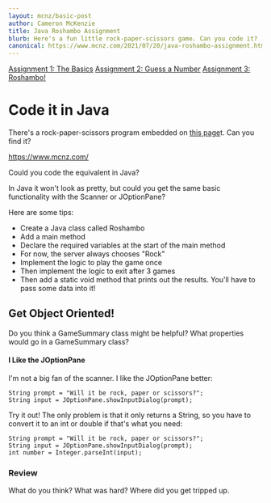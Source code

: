 ```yaml
---
layout: mcnz/basic-post
author: Cameron McKenzie
title: Java Roshambo Assignment
blurb: Here's a fun little rock-paper-scissors game. Can you code it?
canonical: https://www.mcnz.com/2021/07/20/java-roshambo-assignment.html
---
```


<a class="btn btn-primary" href="https://www.mcnz.com/2021/07/20/back-to-basics-java.html">Assignment 1: The Basics</a>
<a class="btn btn-primary" href="https://www.mcnz.com/2021/07/20/java-number-guesser-assignment.html">Assignment 2: Guess a Number</a>
<a class="btn btn-primary" href="https://www.mcnz.com/2021/07/20/java-roshambo-assignment.html">Assignment 3: Roshambo!</a>

# Code it in Java

There's a rock-paper-scissors program embedded on <a href="http://www.mcnz.com">this page</a>t. Can you find it?

<a href="http://www.mcnz.com">https://www.mcnz.com/</a>

Could you code the equivalent in Java? 

In Java it won't look as pretty, but could you get the same basic functionality with the Scanner or JOptionPane?

Here are some tips:

- Create a Java class called Roshambo
- Add a main method
- Declare the required variables at the start of the main method
- For now, the server always chooses "Rock"
- Implement the logic to play the game once
- Then implement the logic to exit after 3 games
- Then add a static void method that prints out the results. You'll have to pass some data into it!

## Get Object Oriented!

Do you think a GameSummary class might be helpful? What properties would go in a GameSummary class?

#### I Like the JOptionPane

I'm not a big fan of the scanner. I like the JOptionPane better:

```
String prompt = "Will it be rock, paper or scissors?";
String input = JOptionPane.showInputDialog(prompt);
```

Try it out! The only problem is that it only returns a String, so you have to convert it to an int or double if that's what you need:

```
String prompt = "Will it be rock, paper or scissors?";
String input = JOptionPane.showInputDialog(prompt);
int number = Integer.parseInt(input);
```



### Review

What do you think? What was hard? Where did you get tripped up.
